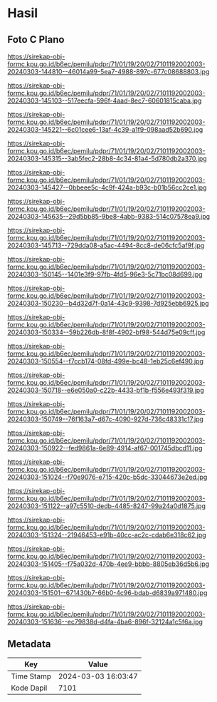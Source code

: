 # Hasil

## Foto C Plano

https://sirekap-obj-formc.kpu.go.id/b6ec/pemilu/pdpr/71/01/19/20/02/7101192002003-20240303-144810--46014a99-5ea7-4988-897c-677c08688803.jpg

https://sirekap-obj-formc.kpu.go.id/b6ec/pemilu/pdpr/71/01/19/20/02/7101192002003-20240303-145103--517eecfa-596f-4aad-8ec7-60601815caba.jpg

https://sirekap-obj-formc.kpu.go.id/b6ec/pemilu/pdpr/71/01/19/20/02/7101192002003-20240303-145221--6c01cee6-13af-4c39-a1f9-098aad52b690.jpg

https://sirekap-obj-formc.kpu.go.id/b6ec/pemilu/pdpr/71/01/19/20/02/7101192002003-20240303-145315--3ab5fec2-28b8-4c34-81a4-5d780db2a370.jpg

https://sirekap-obj-formc.kpu.go.id/b6ec/pemilu/pdpr/71/01/19/20/02/7101192002003-20240303-145427--0bbeee5c-4c9f-424a-b93c-b01b56cc2ce1.jpg

https://sirekap-obj-formc.kpu.go.id/b6ec/pemilu/pdpr/71/01/19/20/02/7101192002003-20240303-145635--29d5bb85-9be8-4abb-9383-514c07578ea9.jpg

https://sirekap-obj-formc.kpu.go.id/b6ec/pemilu/pdpr/71/01/19/20/02/7101192002003-20240303-145713--729dda08-a5ac-4494-8cc8-de06cfc5af9f.jpg

https://sirekap-obj-formc.kpu.go.id/b6ec/pemilu/pdpr/71/01/19/20/02/7101192002003-20240303-150145--1401e3f9-97fb-4fd5-96e3-5c71bc08d699.jpg

https://sirekap-obj-formc.kpu.go.id/b6ec/pemilu/pdpr/71/01/19/20/02/7101192002003-20240303-150230--b4d32d7f-0a14-43c9-9398-7d925ebb6925.jpg

https://sirekap-obj-formc.kpu.go.id/b6ec/pemilu/pdpr/71/01/19/20/02/7101192002003-20240303-150334--59b226db-8f8f-4902-bf98-544d75e09cff.jpg

https://sirekap-obj-formc.kpu.go.id/b6ec/pemilu/pdpr/71/01/19/20/02/7101192002003-20240303-150554--f7ccb174-08fd-499e-bc48-1eb25c6ef490.jpg

https://sirekap-obj-formc.kpu.go.id/b6ec/pemilu/pdpr/71/01/19/20/02/7101192002003-20240303-150718--e6e050a0-c22b-4433-bf1b-f556e493f319.jpg

https://sirekap-obj-formc.kpu.go.id/b6ec/pemilu/pdpr/71/01/19/20/02/7101192002003-20240303-150749--76f163a7-d67c-4090-927d-736c48331c17.jpg

https://sirekap-obj-formc.kpu.go.id/b6ec/pemilu/pdpr/71/01/19/20/02/7101192002003-20240303-150922--fed9861a-6e89-4914-af67-001745dbcd11.jpg

https://sirekap-obj-formc.kpu.go.id/b6ec/pemilu/pdpr/71/01/19/20/02/7101192002003-20240303-151024--f70e9076-e715-420c-b5dc-33044673e2ed.jpg

https://sirekap-obj-formc.kpu.go.id/b6ec/pemilu/pdpr/71/01/19/20/02/7101192002003-20240303-151122--a97c5510-dedb-4485-8247-99a24a0d1875.jpg

https://sirekap-obj-formc.kpu.go.id/b6ec/pemilu/pdpr/71/01/19/20/02/7101192002003-20240303-151324--21946453-e91b-40cc-ac2c-cdab6e318c62.jpg

https://sirekap-obj-formc.kpu.go.id/b6ec/pemilu/pdpr/71/01/19/20/02/7101192002003-20240303-151405--f75a032d-470b-4ee9-bbbb-8805eb36d5b6.jpg

https://sirekap-obj-formc.kpu.go.id/b6ec/pemilu/pdpr/71/01/19/20/02/7101192002003-20240303-151501--671430b7-66b0-4c96-bdab-d6839a971480.jpg

https://sirekap-obj-formc.kpu.go.id/b6ec/pemilu/pdpr/71/01/19/20/02/7101192002003-20240303-151636--ec79838d-d4fa-4ba6-896f-32124a1c5f6a.jpg


## Metadata

| Key        | Value               |
| ---------- | ------------------- |
| Time Stamp | 2024-03-03 16:03:47 |
| Kode Dapil | 7101                |



